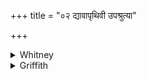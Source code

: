 +++
title = "०२ द्यावापृथिवी उपश्रुत्या"

+++

<details><summary>Whitney</summary>

### Translation
2. O heaven-and-earth, protect me by listening (*úpaśruti*): hail!

### Notes
The *pada*-mss. read úpa॰śrutyā (not *-yāḥ*), and, in the obscurity of  
the prayer, it is perhaps best to follow them ⌊'by overhearing' the  
plans of my enemies?⌋; otherwise, 'from being overheard' ⌊by my  
enemies?⌋ would seem as suitable; and this is rather suggested by the  
Ppp. reading, *upaśrute* (for *-teḥ?*).  
  
Ppp. has after this another verse: *dhanāyā ”yuṣe prajāyāi mā pātaṁ  
svāhā.*
</details>

<details><summary>Griffith</summary>

id
2.16.2    As Day and Night are not afraid, nor ever suff...
2.16.2    Guard me from overhearing, Earth and Heaven! A...
Name: Comment, dtype: object
</details>
